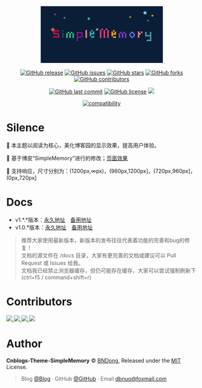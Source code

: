 <div align="center">

<img src="./img/simple1.png" height="150" />

[![GitHub release](https://img.shields.io/github/release/BNDong/Cnblogs-Theme-SimpleMemory.svg)](https://github.com/BNDong/Cnblogs-Theme-SimpleMemory/releases)
[![GitHub issues](https://img.shields.io/github/issues/BNDong/Cnblogs-Theme-SimpleMemory.svg)](https://github.com/BNDong/Cnblogs-Theme-SimpleMemory/issues)
[![GitHub stars](https://img.shields.io/github/stars/BNDong/Cnblogs-Theme-SimpleMemory.svg)](https://github.com/BNDong/Cnblogs-Theme-SimpleMemory/stargazers)
[![GitHub forks](https://img.shields.io/github/forks/BNDong/Cnblogs-Theme-SimpleMemory.svg)](https://github.com/BNDong/Cnblogs-Theme-SimpleMemory/network)
[![GitHub contributors](https://img.shields.io/github/contributors/BNDong/Cnblogs-Theme-SimpleMemory.svg)](https://github.com/BNDong/Cnblogs-Theme-SimpleMemory/graphs/contributors)

[![GitHub last commit](https://img.shields.io/github/last-commit/BNDong/Cnblogs-Theme-SimpleMemory.svg)](https://github.com/BNDong/Cnblogs-Theme-SimpleMemory/commits/master)
[![GitHub license](https://img.shields.io/github/license/esofar/cnblogs-theme-silence.svg)](https://github.com/BNDong/Cnblogs-Theme-SimpleMemory/blob/master/LICENSE)
[![](https://data.jsdelivr.com/v1/package/gh/BNDong/Cnblogs-Theme-SimpleMemory/badge?style=rounded)](https://www.jsdelivr.com/package/gh/BNDong/Cnblogs-Theme-SimpleMemory)

[![compatibility](https://camo.githubusercontent.com/31ac3f0ce805dc34a29b615131caa26cbf4dc127/68747470733a2f2f696d672e736869656c64732e696f2f62616467652f62726f777365722d2532306368726f6d6525323025374325323066697265666f782532302537432532306f706572612532302537432532307361666172692532302537432532306965253230253345253344253230392d6c69676874677265792e737667)](https://github.com/BNDong/Cnblogs-Theme-SimpleMemory)

</div>

# Silence

📖 本主题以阅读为核心，美化博客园的显示效果，提高用户体验。 

🍰 基于博皮“SimpleMemory”进行的修改；[页面效果](https://www.cnblogs.com/bndong/)

🧀 支持响应，尺寸分别为：(1200px,∞px)，(960px,1200px]，(720px,960px]，(0px,720px]

# Docs

- v1.\*.*版本：[永久地址](https://bndong.github.io/Cnblogs-Theme-SimpleMemory/v1.1)　[备用地址](https://www.dbnuo.com/Cnblogs-Theme-SimpleMemory/docs/v1.1/)
- v1.0.*版本：[永久地址](https://bndong.github.io/Cnblogs-Theme-SimpleMemory/v1.0)　[备用地址](https://www.dbnuo.com/Cnblogs-Theme-SimpleMemory/docs/v1.0/)

> 推荐大家使用最新版本，新版本的发布往往代表着功能的完善和bug的修复！
> <br>文档的源文件在 /docs 目录，大家有更完善的文档或建议可以 Pull Request 或 Issues 给我。
> <br>文档我已经禁止浏览器缓存，但仍可能存在缓存，大家可以尝试强制刷新下(ctrl+f5 / command+shift+r)

# Contributors

<a href="https://github.com/QQ2017" target="_blank">
    <img width=50 src="https://avatars0.githubusercontent.com/u/23667705?s=50&v=4"/>
</a>

<a href="https://github.com/alessandrocyc" target="_blank">
    <img width=50 src="https://avatars1.githubusercontent.com/u/43987494?s=50&v=4"/>
</a>

<a href="https://github.com/ElderJames" target="_blank">
    <img width=50 src="https://avatars3.githubusercontent.com/u/7550366?s=50&v=4"/>
</a>

<a href="https://github.com/sky5454" target="_blank">
    <img width=50 src="https://avatars2.githubusercontent.com/u/12370628?s=460&v=4"/>
</a>

# Author

**Cnblogs-Theme-SimpleMemory** © [BNDong](https://github.com/BNDong), Released under the [MIT](./LICENSE) License.<br>

> Blog [@Blog](https://www.cnblogs.com/bndong/) · GitHub [@GitHub](https://github.com/BNDong) · Email dbnuo@foxmail.com
